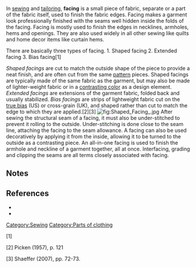 In [sewing](sewing "wikilink") and [tailoring](tailoring "wikilink"),
**facing** is a small piece of fabric, separate or a part of the fabric
itself, used to finish the fabric edges. Facing makes a garment look
professionally finished with the seams well hidden inside the folds of
the facing. Facing is mostly used to finish the edges in necklines,
armholes, hems and openings. They are also used widely in all other
sewing like quilts and home decor items like curtain hems.

There are basically three types of facing. 1. Shaped facing 2. Extended
facing 3. Bias facing[1]

*Shaped facings* are cut to match the outside shape of the piece to
provide a neat finish, and are often cut from the same
[pattern](pattern_(sewing) "wikilink") pieces. Shaped facings are
typically made of the same fabric as the garment, but may also be made
of lighter-weight fabric or in a [contrasting
color](contrast_fabric "wikilink") as a design element. *Extended
facings* are extensions of the garment fabric, folded back and usually
stabilized. *Bias facings* are strips of lightweight fabric cut on the
[true bias](bias_(textile) "wikilink") (US) or cross-grain (UK), and
shaped rather than cut to match the edge to which they are
applied.[2][3] ![](Shaped_Facing_.jpg "fig:Shaped_Facing_.jpg") After
sewing the structural seam of a facing, it must also be under-stitched
to prevent it rolling to the outside. Under-stitching is done close to
the seam line, attaching the facing to the seam allowance. A facing can
also be used decoratively by applying it from the inside, allowing it to
be turned to the outside as a contrasting piece. An all-in-one facing is
used to finish the armhole and neckline of a garment together, all at
once. Interfacing, grading and clipping the seams are all terms closely
associated with facing.

## Notes

## References

-

-

[Category:Sewing](Category:Sewing "wikilink") [Category:Parts of
clothing](Category:Parts_of_clothing "wikilink")

[1]

[2] Picken (1957), p. 121

[3] Shaeffer (2007), pp. 72-73.